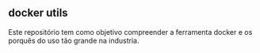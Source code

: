## docker utils

Este repositório tem como objetivo compreender a ferramenta docker e os porquês do uso tão grande na industria.